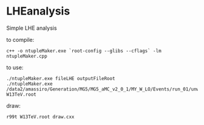 LHEanalysis
===========

Simple LHE analysis


to compile:

    c++ -o ntupleMaker.exe `root-config --glibs --cflags` -lm ntupleMaker.cpp

to use:

    ./ntupleMaker.exe fileLHE outputFileRoot
    ./ntupleMaker.exe /data2/amassiro/Generation/MG5/MG5_aMC_v2_0_1/MY_W_LO/Events/run_01/unweighted_events.lhe   W13TeV.root

draw:

    r99t W13TeV.root draw.cxx

